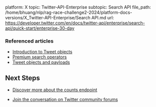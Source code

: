platform: X
topic: Twitter-API-Enterprise
subtopic: Search API
file_path: /home/bhuang/nlp/rag-race-challenge2-2024/platform-docs-versions/X_Twitter-API-Enterprise/Search API.md
url: https://developer.twitter.com/en/docs/twitter-api/enterprise/search-api/quick-start/enterprise-30-day

### Referenced articles

* [Introduction to Tweet objects](https://developer.twitter.com/content/developer-twitter/en/docs/twitter-api/enterprise/data-dictionary/overview)
* [Premium search operators](https://developer.twitter.com/en/docs/twitter-api/enterprise/search-api/guides/enterprise-operators)
* [Tweet objects and payloads](https://developer.twitter.com/en/docs/twitter-api/enterprise/data-dictionary/native-enriched-objects) 

## Next Steps

* [Discover more about the counts endpoint](https://developer.twitter.com/en/docs/twitter-api/enterprise/search-api/api-reference/enterprise-search)  
    
* [Join the conversation on Twitter community forums](https://twittercommunity.com/)